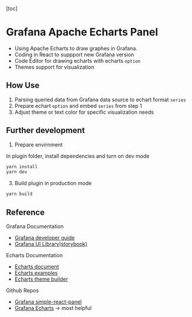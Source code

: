 [toc]

# Grafana Apache Echarts Panel

- Using Apache Echarts to draw graphes in Grafana.
- Coding in React to suppport new Grafana version
- Code Editor for drawing echarts with echarts `option`
- Themes support for visualization

## How Use

1. Parsing queried data from Grafana data source to echart format `series`
2. Prepare echart `option` and embed `series` from step 1
3. Adjust theme or text color for specific visualization needs

## Further development

1. Prepare envirnment

In plugin folder, install dependencies and turn on dev mode

```BASH
yarn install
yarn dev
```

3. Build plugin in production mode

```BASH
yarn build
```

## Reference

Grafana Documentation

- [Grafana developer guide](https://grafana.com/docs/grafana/latest/developers/plugins/)
- [Grafana UI Library(storybook)](https://developers.grafana.com/ui/latest/index.html?path=/story/docs-overview-intro--page)

Echarts Documentation

- [Echarts document](https://echarts.apache.org/en/option.html)
- [Echarts examples](https://echarts.apache.org/examples/en/index.html)
- [Echarts theme builder](https://echarts.apache.org/en/download-theme.html)

Github Repos

- [Grafana simple-react-panel](https://github.com/grafana/simple-react-panel)
- [Grafana Echarts](https://developers.grafana.com/ui/latest/index.html?path=/story/docs-overview-intro--page) -> most helpful
